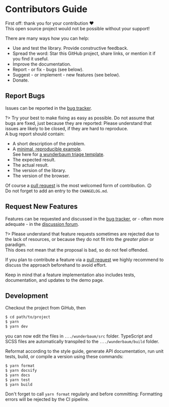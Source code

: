 # Contributors Guide

First off: thank you for your contribution :heart: <br>
This open source project would not be possible without your support!

There are many ways how you can help:

- Use and test the library. Provide constructive feedback.
- Spread the word: Star this GitHub project, share links, or mention it if you
  find it useful.
- Improve the documentation.
- Report - or fix - bugs (see below).
- Suggest - or implement - new features (see below).
- Donate.

## Report Bugs

Issues can be reported in the [bug tracker](https://github.com/mar10/wunderbaum/issues).

?> Try your best to make fixing as easy as possible.
Do not assume that bugs are fixed, just because they are reported:
Please understand that issues are likely to be closed, if they are hard to
reproduce. <br>
A bug report should contain:

- A short description of the problem.
- A [minimal, reproducible example](https://stackoverflow.com/help/minimal-reproducible-example).<br>
  See here for [a wunderbaum triage template](https://github.com/mar10/wunderbaum/blob/main/test/triage/issue_000.html).
- The expected result.
- The actual result.
- The version of the library.
- The version of the browser.

Of course a
[pull request](https://docs.github.com/en/pull-requests/collaborating-with-pull-requests/proposing-changes-to-your-work-with-pull-requests/about-pull-requests)
is the most welcomed form of contribution. 😉<br>
Do not forget to add an entry to the `CHANGELOG.md`.

## Request New Features

Features can be requested and discussed in the [bug tracker](https://github.com/mar10/wunderbaum/issues),
or - often more adequate - in the [discussion forum](https://github.com/mar10/wunderbaum/discussions).

?> Please understand that feature requests sometimes are rejected due to the lack
of resources, or because they do not fit into the _greater plan_ or paradigm.<br>
This does not mean that the proposal is bad, so do not feel offended.

If you plan to contribute a feature via a
[pull request](https://docs.github.com/en/pull-requests/collaborating-with-pull-requests/proposing-changes-to-your-work-with-pull-requests/about-pull-requests)
we highly recommend to discuss the approach beforehand to avoid effort.

Keep in mind that a feature implementation also includes tests, documentation,
and updates to the demo page.

## Development

Checkout the project from GiHub, then

```bash
$ cd path/to/project
$ yarn
$ yarn dev
```

you can now edit the files in `.../wunderbaum/src` folder.
TypeScript and SCSS files are automatically transpiled to the `.../wunderbaum/build` folder.

Reformat according to the style guide, generate API documentation, run unit tests,
build, or compile a version using these commands:

```bash
$ yarn format
$ yarn docsify
$ yarn docs
$ yarn test
$ yarn build
```

Don't forget to call `yarn format` regularly and before committing:
Formatting errors will be rejected by the CI pipeline.

